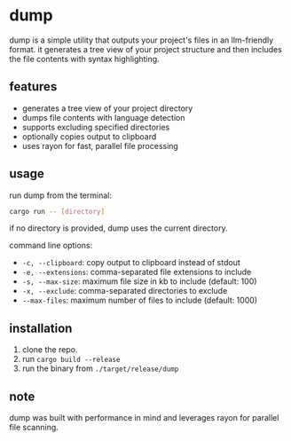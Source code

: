 # dump

dump is a simple utility that outputs your project's files in an llm-friendly format.
it generates a tree view of your project structure and then includes the file contents
with syntax highlighting.

## features

- generates a tree view of your project directory
- dumps file contents with language detection
- supports excluding specified directories
- optionally copies output to clipboard
- uses rayon for fast, parallel file processing

## usage

run dump from the terminal:

```bash
cargo run -- [directory]
```

if no directory is provided, dump uses the current directory.

command line options:

- `-c, --clipboard`: copy output to clipboard instead of stdout
- `-e, --extensions`: comma-separated file extensions to include
- `-s, --max-size`: maximum file size in kb to include (default: 100)
- `-x, --exclude`: comma-separated directories to exclude
- `--max-files`: maximum number of files to include (default: 1000)

## installation

1. clone the repo.
2. run `cargo build --release`
3. run the binary from `./target/release/dump`

## note

dump was built with performance in mind and leverages rayon for parallel file scanning.
